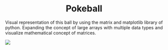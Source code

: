 <h1 align="center"> Pokeball</h1>

<p align="justify">Visual representation of this ball by using the matrix and matplotlib library of python. Expanding the concept of large arrays with multiple data types and visualize mathematical concept of matrices.</p>

<img src="https://user-images.githubusercontent.com/100588945/172077228-9a3ac6d0-1a1d-4010-b616-c32abbd3de97.png">
